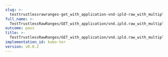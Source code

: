 ```yaml
---
slug: >-
  testtrustlessrawranges-get_with_application-vnd-ipld-raw_with_multiple_range_request_includes_correct_bytes#01-header_content-type
full_name: >-
  TestTrustlessRawRanges/GET_with_application/vnd.ipld.raw_with_multiple_range_request_includes_correct_bytes#01/Header_Content-Type
outcome: pass
title: >-
  TestTrustlessRawRanges/GET_with_application/vnd.ipld.raw_with_multiple_range_request_includes_correct_bytes#01/Header_Content-Type
implementation_id: kubo-ter
version: v0.0.2
---
```


